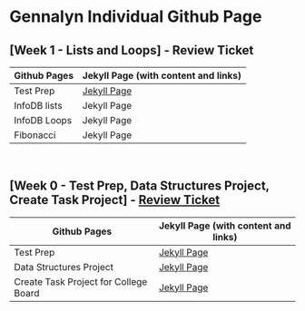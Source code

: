 # Gennalyn Individual Github Page

## [Week 1 - Lists and Loops] - Review Ticket
| Github Pages | Jekyll Page (with content and links)| 
| --- | --- |
| Test Prep | [Jekyll Page](https://gennalynb123.github.io/Individual-Algorithmic-Project/index) |
| InfoDB lists | Jekyll Page | 
| InfoDB Loops | Jekyll Page |
| Fibonacci | Jekyll Page 

<br>

## [Week 0 - Test Prep, Data Structures Project, Create Task Project] - [Review Ticket](https://github.com/Gennalynb123/Individual-Algorithmic-Project/issues/1)

| Github Pages | Jekyll Page (with content and links)| 
| --- | --- |
| Test Prep | [Jekyll Page](https://gennalynb123.github.io/Individual-Algorithmic-Project/TestPrep) |
| Data Structures Project | [Jekyll Page](https://gennalynb123.github.io/Individual-Algorithmic-Project/DataStructuresProject) | 
| Create Task Project for College Board | [Jekyll Page](https://gennalynb123.github.io/Individual-Algorithmic-Project/CreateTask)


